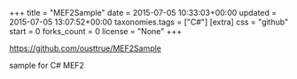 +++
title = "MEF2Sample"
date = 2015-07-05 10:33:03+00:00
updated = 2015-07-05 13:07:52+00:00
taxonomies.tags = ["C#"]
[extra]
css = "github"
start = 0
forks_count = 0
license = "None"
+++

<https://github.com/ousttrue/MEF2Sample>

sample for C# MEF2

